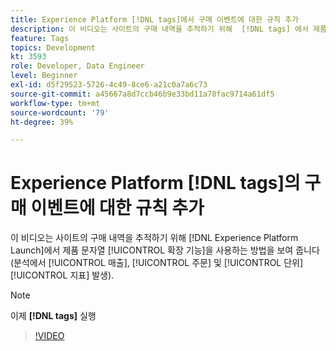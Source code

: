 ```yaml
---
title: Experience Platform [!DNL tags]에서 구매 이벤트에 대한 규칙 추가
description: 이 비디오는 사이트의 구매 내역을 추적하기 위해  [!DNL tags] 에서 제품 문자열 확장 기능을 사용하는 방법을 보여 줍니다(분석에서 매출, 주문 및 단위 지표 발생).
feature: Tags
topics: Development
kt: 3593
role: Developer, Data Engineer
level: Beginner
exl-id: d5f29523-5726-4c49-8ce6-a21c0a7a6c73
source-git-commit: a45667a8d7ccb46b9e33bd11a78fac9714a61df5
workflow-type: tm+mt
source-wordcount: '79'
ht-degree: 39%

---
```


# Experience Platform [!DNL tags]의 구매 이벤트에 대한 규칙 추가

이 비디오는 사이트의 구매 내역을 추적하기 위해 [!DNL Experience Platform Launch]에서 제품 문자열 [!UICONTROL 확장 기능]을 사용하는 방법을 보여 줍니다(분석에서 [!UICONTROL 매출], [!UICONTROL 주문] 및 [!UICONTROL 단위] [!UICONTROL 지표] 발생).

>[!NOTE]
>
> 이제 **[!DNL tags]** 실행

>[!VIDEO](https://video.tv.adobe.com/v/31250/?quality=12&learn=on&captions=kor)
